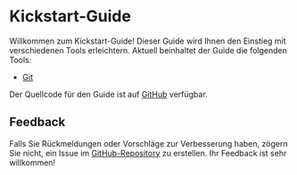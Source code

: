 # Kickstart-Guide

Willkommen zum Kickstart-Guide! Dieser Guide wird Ihnen den Einstieg mit verschiedenen Tools erleichtern. Aktuell beinhaltet der Guide die folgenden Tools:

- [Git](guides/git/index.md)

Der Quellcode für den Guide ist auf [GitHub](https://github.com/InfinitePain/Kickstart-Guide) verfügbar.

## Feedback

Falls Sie Rückmeldungen oder Vorschläge zur Verbesserung haben, zögern Sie nicht, ein Issue im [GitHub-Repository](https://github.com/InfinitePain/Kickstart-Guide/issues) zu erstellen. Ihr Feedback ist sehr willkommen!

